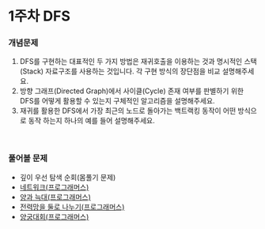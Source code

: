 # 1주차 DFS

### 개념문제
1.	DFS를 구현하는 대표적인 두 가지 방법은 재귀호출을 이용하는 것과 명시적인 스택(Stack) 자료구조를 사용하는 것입니다. 각 구현 방식의 장단점을 비교 설명해주세요.
2.	방향 그래프(Directed Graph)에서 사이클(Cycle) 존재 여부를 판별하기 위한 DFS를 어떻게 활용할 수 있는지 구체적인 알고리즘을 설명해주세요.
3.	재귀를 활용한 DFS에서 가장 최근의 노드로 돌아가는 백트랙킹 동작이 어떤 방식으로 동작 하는지 하나의 예를 들어 설명해주세요.

<br>

### 풀어볼 문제
- 깊이 우선 탐색 순회(몸풀기 문제)
- [네트워크(프로그래머스)](https://school.programmers.co.kr/learn/courses/30/lessons/43162) 
- [양과 늑대(프로그래머스)](https://school.programmers.co.kr/learn/-courses/30/lessons/92343)
- [전력망을 둘로 나누기(프로그래머스)](https://school.programmers.co.kr/learn/courses/30/lessons/86971) 
- [양궁대회(프로그래머스)](https://school.programmers.co.kr/learn/courses/30/lessons/92342) 


